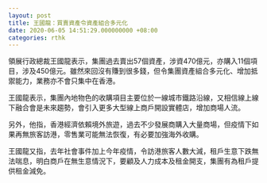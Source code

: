 ```yaml
---
layout: post
title: 王國龍：買賣資產令資產組合多元化
date: 2020-06-05 14:51:29.000000000 +08:00
categories: rthk
---
```


領展行政總裁王國龍表示，集團過去賣出57個資產，涉資470億元，亦購入11個項目，涉及450億元。雖然來回沒有賺到很多錢，但令集團資產組合多元化、增加抵禦能力，業務亦不會只集中在香港。

王國龍表示，集團內地物色的收購項目主要位於一線城市鐵路沿線，又相信線上線下融合會是未來趨勢，會引入更多大型線上商戶開設實體店，增加商場人流。

另外，他指，香港經濟依賴境外旅遊，過去不少發展商購入大量商場，但疫情下如果再無旅客訪港，零售業可能無法恢復，有必要加強海外收購。

王國龍又指，去年社會事件加上今年疫情，令訪港旅客人數大減，租戶生意下跌無法喘息，明白商戶在無生意情況下，要顧及人力成本及租金開支，集團有為租戶提供租金減免。
